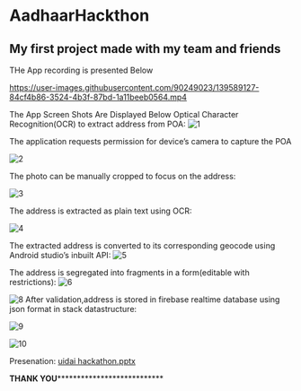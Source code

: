# AadhaarHackthon

## My first project made with my team and friends
THe App recording is presented Below


https://user-images.githubusercontent.com/90249023/139589127-84cf4b86-3524-4b3f-87bd-1a11beeb0564.mp4


The App Screen Shots  Are Displayed Below
Optical Character Recognition(OCR) to extract address from POA:
![1](https://user-images.githubusercontent.com/90249023/139589551-7c7ceb97-dcac-4afa-8138-9e89a4f426fd.jpg)


The application requests permission for device’s camera to capture the POA

![2](https://user-images.githubusercontent.com/90249023/139589577-b4b42f75-8c36-4195-b554-b979b1c8f728.jpg)

The photo can be manually cropped to focus on the address:


![3](https://user-images.githubusercontent.com/90249023/139589605-61fad0ba-8096-46da-89d1-baae746dcfce.jpg)

The address is extracted as plain text using OCR:

![4](https://user-images.githubusercontent.com/90249023/139589636-8d0cc940-eac8-4ecf-9b9a-4ae02dcec2fc.jpg)

The extracted address is converted to its corresponding geocode using Android studio’s inbuilt API:
![5](https://user-images.githubusercontent.com/90249023/139589670-62ee482a-709d-4952-8beb-608b0bf07a1b.jpg)

The address is segregated into fragments in a form(editable with restrictions):
![6](https://user-images.githubusercontent.com/90249023/139589774-70cb253d-8c2a-49ae-920c-108665854b64.jpg)


![8](https://user-images.githubusercontent.com/90249023/139589820-6ed33ed0-af12-4999-82be-b6e36097f159.jpg)
After validation,address is stored in firebase realtime database using json format in stack datastructure:


![9](https://user-images.githubusercontent.com/90249023/139589858-6b84940d-93f0-41d1-bb60-b666508825a3.jpg)


![10](https://user-images.githubusercontent.com/90249023/139589903-ff88f369-98ea-44eb-ae06-577c9d77d52c.jpg)


Presenation:
[uidai hackathon.pptx](https://github.com/harisankar01/AadhaarHackthon/files/7453441/uidai.hackathon.pptx)

**************************************************************THANK YOU*****************************************************************************************
